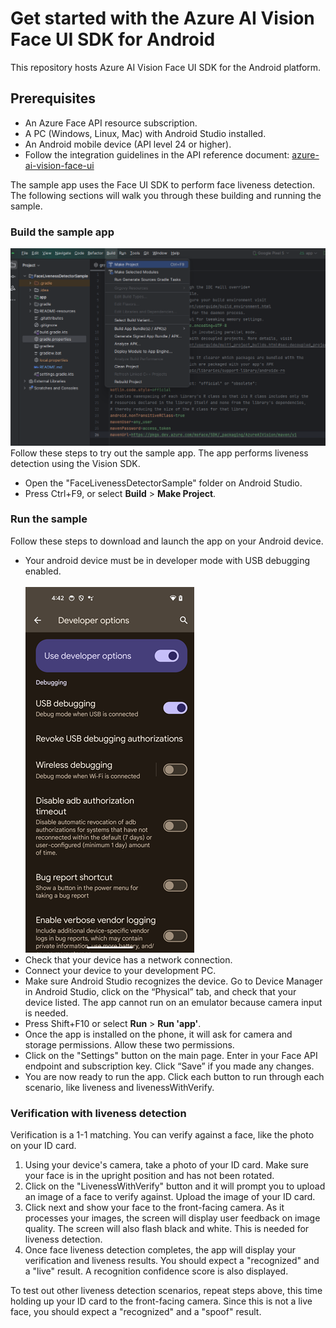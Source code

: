 # Get started with the Azure AI Vision Face UI SDK for Android

This repository hosts Azure AI Vision Face UI SDK for the Android platform.

## Prerequisites

* An Azure Face API resource subscription.
* A PC (Windows, Linux, Mac) with Android Studio installed.
* An Android mobile device (API level 24 or higher).
* Follow the integration guidelines in the API reference document: [azure-ai-vision-face-ui](https://azure.github.io/azure-sdk-for-android/azure-ai-vision-face-ui/index.html)

The sample app uses the Face UI SDK to perform face liveness detection. The following sections will walk you through these building and running the sample.

### Build the sample app

![Build Sample](README-resources/build.png)
Follow these steps to try out the sample app. The app performs liveness detection using the Vision SDK.

* Open the "FaceLivenessDetectorSample" folder on Android Studio.
* Press Ctrl+F9, or select **Build** \> **Make Project**.

### Run the sample

Follow these steps to download and launch the app on your Android device.

* Your android device must be in developer mode with USB debugging enabled.
  <br><br>
  ![Developer options](README-resources/devmode.png)
* Check that your device has a network connection.
* Connect your device to your development PC.
* Make sure Android Studio recognizes the device. Go to Device Manager in Android Studio, click on the “Physical” tab, and check that your device listed. The app cannot run on an emulator because camera input is needed.
* Press Shift+F10 or select **Run** \> **Run 'app'**.
* Once the app is installed on the phone, it will ask for camera and storage permissions. Allow these two permissions.
* Click on the "Settings" button on the main page. Enter in your Face API endpoint and subscription key. Click “Save” if you made any changes.  
* You are now ready to run the app. Click each button to run through each scenario, like liveness and livenessWithVerify.

### Verification with liveness detection

Verification is a 1-1 matching. You can verify against a face, like the photo on your ID card.

1. Using your device's camera, take a photo of your ID card. Make sure your face is in the upright position and has not been rotated.
2. Click on the "LivenessWithVerify" button and it will prompt you to upload an image of a face to verify against. Upload the image of your ID card.
3. Click next and show your face to the front-facing camera. As it processes your images, the screen will display user feedback on image quality. The screen will also flash black and white. This is needed for liveness detection.
4. Once face liveness detection completes, the app will display your verification and liveness results. You should expect a "recognized" and a "live" result. A recognition confidence score is also displayed.

To test out other liveness detection scenarios, repeat steps above, this time holding up your ID card to the front-facing camera. Since this is not a live face, you should expect a "recognized" and a "spoof" result.

<!-- markdownlint-configure-file
{
  "no-inline-html": {
    "allowed_elements": [
      'br'
    ]
  }
}
-->
